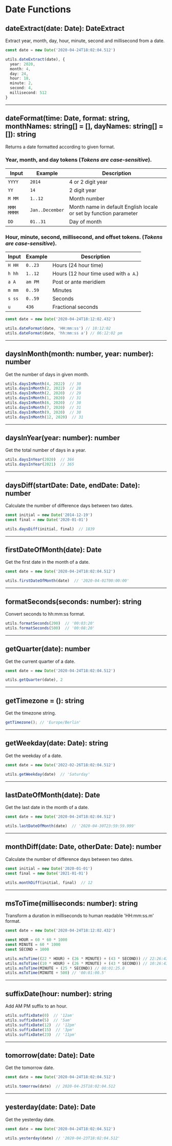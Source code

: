 # Date Functions

## dateExtract(date: Date): DateExtract

Extract year, month, day, hour, minute, second and millisecond from a date.

```ts
const date = new Date('2020-04-24T18:02:04.512')

utils.dateExtract(date), {
  year: 2020,
  month: 4,
  day: 24,
  hour: 18,
  minute: 2,
  second: 4,
  millisecond: 512
}
```

---

## dateFormat(time: Date, format: string, monthNames: string[] = [], dayNames: string[] = []): string

Returns a date formatted according to given format.

### Year, month, and day tokens (*Tokens are case-sensitive*).

| Input       | Example          | Description |
| ----------- | ---------------- | ----------- |
| `YYYY`      | `2014`           | 4 or 2 digit year |
| `YY`        | `14`             | 2 digit year |
| `M MM`      | `1..12`          | Month number |
| `MMM MMMM`  | `Jan..December`  | Month name in default English locale or set by function parameter |
| `DD`        | `01..31`         | Day of month |

### Hour, minute, second, millisecond, and offset tokens. (*Tokens are case-sensitive*).

| Input          | Example  | Description |
| -------------- | -------- | ----------- |
| `H HH`         | `0..23`  | Hours (24 hour time) |
| `h hh`         | `1..12`  | Hours (12 hour time used with `a A`.) |
| `a A`          | `am PM`  | Post or ante meridiem |
| `m mm`         | `0..59`  | Minutes |
| `s ss`         | `0..59`  | Seconds |
| `u`            | `436`    | Fractional seconds |

```ts
const date = new Date('2020-04-24T18:12:02.432')

utils.dateFormat(date, 'HH:mm:ss') // 18:12:02
utils.dateFormat(date, 'hh:mm:ss a') // 06:12:02 pm
```

---

## daysInMonth(month: number, year: number): number

Get the number of days in given month.

```ts
utils.daysInMonth(4, 2022)  // 30
utils.daysInMonth(2, 2022)  // 28
utils.daysInMonth(2, 2020)  // 29
utils.daysInMonth(1, 2020)  // 31
utils.daysInMonth(6, 2020)  // 30
utils.daysInMonth(7, 2020)  // 31
utils.daysInMonth(9, 2020)  // 30
utils.daysInMonth(12, 2020)  // 31
```

---

## daysInYear(year: number): number

Get the total number of days in a year.

```ts
utils.daysInYear(2020)  // 366
utils.daysInYear(2021)  // 365
```

---

## daysDiff(startDate: Date, endDate: Date): number

Calculate the number of difference days between two dates.

```ts
const initial = new Date('2014-12-19')
const final = new Date('2020-01-01')

utils.daysDiff(initial, final)  // 1839
```

---

## firstDateOfMonth(date): Date

Get the first date in the month of a date.

```ts
const date = new Date('2020-04-24T18:02:04.512')

utils.firstDateOfMonth(date)  // '2020-04-01T00:00:00'
```

---

## formatSeconds(seconds: number): string

Convert seconds to hh:mm:ss format.

```ts
utils.formatSeconds(200)  // '00:03:20'
utils.formatSeconds(500)  // '00:08:20'
```

---

## getQuarter(date): number

Get the current quarter of a date.

```ts
const date = new Date('2020-04-24T18:02:04.512')

utils.getQuarter(date), 2
```

---

## getTimezone = (): string

Get the timezone string.

```ts
getTimezone(); // 'Europe/Berlin'
```

---

## getWeekday(date: Date): string

Get the weekday of a date.

```ts
const date = new Date('2022-02-26T18:02:04.512')

utils.getWeekday(date)  // 'Saturday'
```

---

## lastDateOfMonth(date): Date

Get the last date in the month of a date.

```ts
const date = new Date('2020-04-24T18:02:04.512')

utils.lastDateOfMonth(date)  // '2020-04-30T23:59:59.999'
```

---

## monthDiff(date: Date, otherDate: Date): number

Calculate the number of difference days between two dates.

```ts
const initial = new Date('2020-01-01')
const final = new Date('2021-01-01')

utils.monthDiff(initial, final)  // 12
```

---

## msToTime(milliseconds: number): string

Transform a duration in milliseconds to human readable 'HH:mm:ss.m' format.

```ts
const date = new Date('2020-04-24T18:12:02.432')

const HOUR = 60 * 60 * 1000
const MINUTE = 60 * 1000
const SECOND = 1000

utils.msToTime((22 * HOUR) + (26 * MINUTE) + (43 * SECOND)) // 22:26:43.0
utils.msToTime((10 * HOUR) + (26 * MINUTE) + (43 * SECOND)) // 10:26:43.0
utils.msToTime(MINUTE + (25 * SECOND)) // 00:01:25.0
utils.msToTime(MINUTE + 500) // '00:01:00.5'
```

---

## suffixDate(hour: number): string

Add AM PM suffix to an hour.

```ts
utils.suffixDate(0)  // '12am'
utils.suffixDate(5)  // '5am'
utils.suffixDate(12)  // '12pm'
utils.suffixDate(15)  // '3pm'
utils.suffixDate(23)  // '11pm'
```

---

## tomorrow(date: Date): Date

Get the tomorrow date.

```ts
const date = new Date('2020-04-24T18:02:04.512')

utils.tomorrow(date)  // 2020-04-25T18:02:04.512
```

---

## yesterday(date: Date): Date

Get the yesterday date.

```ts
const date = new Date('2020-04-24T18:02:04.512')

utils.yesterday(date) // '2020-04-23T18:02:04.512'
```
